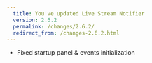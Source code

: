 ```yaml
---
  title: You've updated Live Stream Notifier
  version: 2.6.2
  permalink: /changes/2.6.2/
  redirect_from: /changes-2.6.2.html
---
```

 - Fixed startup panel & events initialization

